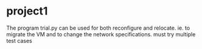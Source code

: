 # project1
The program trial.py can be used for both reconfigure and relocate. ie. to migrate the VM and to change the network specifications.
must try multiple test cases
